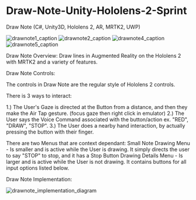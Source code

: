 # Draw-Note-Unity-Hololens-2-Sprint
Draw Note (C#, Unity3D, Hololens 2, AR, MRTK2, UWP)

![drawnote1_caption](https://user-images.githubusercontent.com/5803874/155637618-66b3bad0-d822-455b-a620-a2abca995623.jpg)
![drawnote2_caption](https://user-images.githubusercontent.com/5803874/155637623-df23a4a5-f941-4b2f-9f1d-e234c88e9626.jpg)
![drawnote4_caption](https://user-images.githubusercontent.com/5803874/155637627-836450b2-05db-421b-8312-846fac8029b2.jpg)
![drawnote5_caption](https://user-images.githubusercontent.com/5803874/155637629-c08800d3-f7db-428d-a46d-39c2a2e713db.jpg)

Draw Note Overview:
Draw lines in Augmented Reality on the Hololens 2 with MRTK2 and a variety of features.

Draw Note Controls:

The controls in Draw Note are the regular style of Hololens 2 controls. 

There is 3 ways to interact:

1.) The User's Gaze is directed at the Button from a distance, and then they make the Air Tap gesture. (focus gaze then right click in emulator)
2.) The User says the Voice Command associated with the button/action ex. "RED", "DRAW", "STOP".
3.) The User does a nearby hand interaction, by actually pressing the button with their finger.

There are two Menus that are context dependant:
Small Note Drawing Menu - Is smaller and is active while the User is drawing. It simply directs the user to say "STOP" to stop, and it has a Stop Button
Drawing Details Menu - Is larger and is active while the User is not drawing. It contains buttons for all input options listed below.



Draw Note Implementation:

![drawnote_implementation_diagram](https://user-images.githubusercontent.com/5803874/155637616-33301d4b-4607-403f-b2fe-3b81429eaaf9.jpg)
